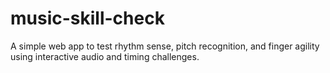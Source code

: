 # music-skill-check
A simple web app to test rhythm sense, pitch recognition, and finger agility using interactive audio and timing challenges.
